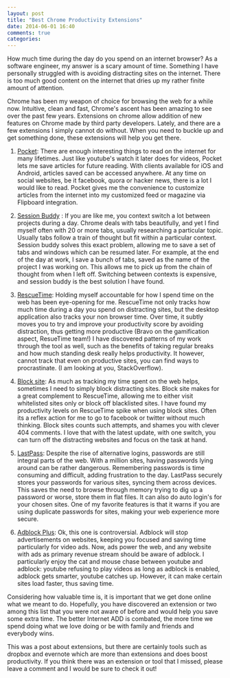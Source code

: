 ```yaml
---
layout: post
title: "Best Chrome Productivity Extensions"
date: 2014-06-01 16:40
comments: true
categories: 
---
```


How much time during the day do you spend on an internet browser? As a software engineer, my answer is a scary amount of time. Something I have personally struggled with is avoiding distracting sites on the internet. There is too much good content on the internet that dries up my rather finite amount of attention. 

Chrome has been my weapon of choice for browsing the web for a while now. Intuitive, clean and fast, Chrome's ascent has been amazing to see over the past few years. Extensions on chrome allow addition of new features on Chrome made by third party developers. Lately, and there are a few extensions I simply cannot do without. When you need to buckle up and get something done, these extensions will help you get there.

1. [Pocket](http://getpocket.com): 
There are enough interesting things to read on the internet for many lifetimes. Just like youtube's watch it later does for videos, Pocket lets me save articles for future reading. With clients available for iOS and Android, articles saved can be accessed anywhere. At any time on social websites, be it facebook, quora or hacker news, there is a lot I would like to read. Pocket gives me the convenience to customize articles from the internet into my customized feed or magazine via Flipboard integration.

2. [Session Buddy](https://chrome.google.com/webstore/detail/session-buddy/edacconmaakjimmfgnblocblbcdcpbko?hl=en) :
If you are like me, you context switch a lot between projects during a day. Chrome deals with tabs beautifully, and yet I find myself often with 20 or more tabs, usually researching a particular topic. Usually tabs follow a train of thought but fit within a particular context. Session buddy solves this exact problem, allowing me to save a set of tabs and windows which can be resumed later. For example, at the end of the day at work, I save a bunch of tabs, saved as the name of the project I was working on. This allows me to pick up from the chain of thought from when I left off. Switching between contexts is expensive, and session buddy is the best solution I have found. 

3. [RescueTime](https://www.rescuetime.com/):
Holding myself accountable for how I spend time on the web has been eye-opening for me. RescueTime not only tracks how much time during a day you spend on distracting sites, but the desktop application also tracks your non browser time. Over time, it subtly moves you to try and improve your productivity score by avoiding distraction, thus getting more productive (Bravo on the gamification aspect, ResueTime team!) I have discovered patterns of my work through the tool as well, such as the benefits of taking regular breaks and how much standing desk really helps productivity. It however, cannot track that even on productive sites, you can find ways to procrastinate. (I am looking at you, StackOverflow).

4. [Block site](https://chrome.google.com/webstore/detail/block-site/eiimnmioipafcokbfikbljfdeojpcgbh?hl=en):
As much as tracking my time spent on the web helps, sometimes I need to simply block distracting sites. Block site makes for a great complement to RescueTime, allowing me to either visit whitelisted sites only or block off blacklisted sites. I have found my productivity levels on RescueTime spike when using block sites. Often its a reflex action for me to go to facebook or twitter without much thinking. Block sites counts such attempts, and shames you with clever 404 comments. I love that with the latest update, with one switch, you can turn off the distracting websites and focus on the task at hand.

5. [LastPass](https://lastpass.com/):
Despite the rise of alternative logins, passwords are still integral parts of the web. With a million sites, having passwords lying around can be rather dangerous. Remembering passwords is time consuming and difficult, adding frustration to the day. LastPass securely stores your passwords for various sites, syncing them across devices. This saves the need to browse through memory trying to dig up a password or worse, store them in flat files. It can also do auto login's for your chosen sites. One of my favorite features is that it warns if you are using duplicate passwords for sites, making your web experience more secure. 

6. [Adblock Plus](https://adblockplus.org/en/chrome):
Ok, this one is controversial. Adblock will stop advertisements on websites, keeping you focused and saving time particularly for video ads. Now, ads power the web, and any website with ads as primary revenue stream should be aware of adblock. I particularly enjoy the cat and mouse chase between youtube and adblock: youtube refusing to play videos as long as adblock is enabled, adblock gets smarter, youtube catches up. However, it can make certain sites load faster, thus saving time.

<!--more-->

Considering how valuable time is, it is important that we get done online what we meant to do. Hopefully, you have discovered an extension or two among this list that you were not aware of before and would help you save some extra time. The better Internet ADD is combated, the more time we spend doing what we love doing or be with family and friends and everybody wins. 

This was a post about extensions, but there are certainly tools such as dropbox and evernote which are more than extensions and does boost productivity. If you think there was an extension or tool that I missed, please leave a comment and I would be sure to check it out!